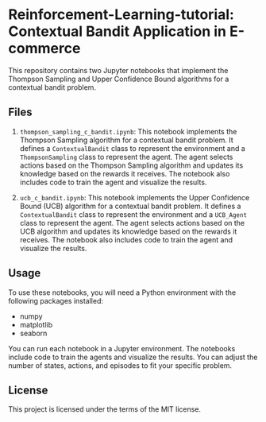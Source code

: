 # Reinforcement-Learning-tutorial: Contextual Bandit Application in E-commerce

This repository contains two Jupyter notebooks that implement the Thompson Sampling  and Upper Confidence Bound algorithms for a contextual bandit problem.

## Files

1. `thompson_sampling_c_bandit.ipynb`: This notebook implements the Thompson Sampling algorithm for a contextual bandit problem. It defines a `ContextualBandit` class to represent the environment and a `ThompsonSampling` class to represent the agent. The agent selects actions based on the Thompson Sampling algorithm and updates its knowledge based on the rewards it receives. The notebook also includes code to train the agent and visualize the results.

2. `ucb_c_bandit.ipynb`: This notebook implements the Upper Confidence Bound (UCB) algorithm for a contextual bandit problem. It defines a `ContextualBandit` class to represent the environment and a `UCB_Agent` class to represent the agent. The agent selects actions based on the UCB algorithm and updates its knowledge based on the rewards it receives. The notebook also includes code to train the agent and visualize the results.

## Usage

To use these notebooks, you will need a Python environment with the following packages installed:

- numpy
- matplotlib
- seaborn

You can run each notebook in a Jupyter environment. The notebooks include code to train the agents and visualize the results. You can adjust the number of states, actions, and episodes to fit your specific problem.

## License

This project is licensed under the terms of the MIT license.

